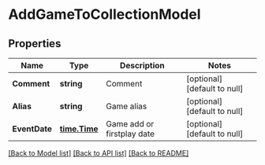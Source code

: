 # AddGameToCollectionModel

## Properties
Name | Type | Description | Notes
------------ | ------------- | ------------- | -------------
**Comment** | **string** | Comment | [optional] [default to null]
**Alias** | **string** | Game alias | [optional] [default to null]
**EventDate** | [**time.Time**](time.Time.md) | Game add or firstplay date | [optional] [default to null]

[[Back to Model list]](../README.md#documentation-for-models) [[Back to API list]](../README.md#documentation-for-api-endpoints) [[Back to README]](../README.md)


